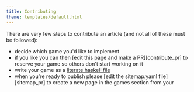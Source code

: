 ```yaml
---
title: Contributing
theme: templates/default.html
---
```


There are very few steps to contribute an article (and not all of these must be
followed):

  * decide which game you'd like to implement
  * if you like you can then [edit this page and make a PR][contribute_pr] to
    reserve your game so others don't start working on it
  * write your game as a [literate haskell file](https://wiki.haskell.org/Literate_programming)
  * when you're ready to publish please [edit the sitemap.yaml file][sitemap_pr]
    to create a new page in the games section from your
